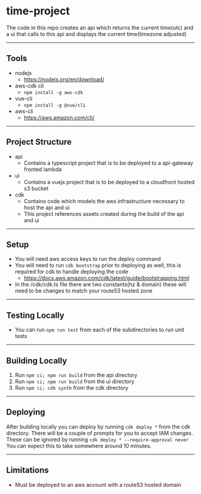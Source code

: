 # time-project
The code in this repo creates an api which returns the current time(utc) and a ui that calls to this api and displays the current time(timezone adjusted)

---
## Tools 
- nodejs 
  - https://nodejs.org/en/download/
- aws-cdk cli 
  - `npm install -g aws-cdk`
- vue-cli 
  - `npm install -g @vue/cli`
- aws-cli
  - https://aws.amazon.com/cli/
---
## Project Structure
- api
  - Contains a typescript project that is to be deployed to a api-gateway fronted lambda
- ui
  - Contains a vuejs project that is to be deployed to a cloudfront hosted s3 bucket
- cdk
  - Contains code which models the aws infrastructure necessary to host the api and ui 
  - This project references assets created during the build of the api and ui
---
## Setup
- You will need aws access keys to run the deploy command
- You will need to run `cdk bootstrap` prior to deploying as well, this is required for cdk to handle deploying the code 
  - https://docs.aws.amazon.com/cdk/latest/guide/bootstrapping.html
- In the /cdk/cdk.ts file there are two constants(hz & domain) these will need to be changes to match your route53 hosted zone
---
## Testing Locally
- You can run `npm run test` from each of the subdirectories to run unit tests
---
## Building Locally
1. Run `npm ci; npm run build` from the api directory
2. Run `npm ci; npm run build` from the ui directory
3. Run `npm ci; cdk synth` from the cdk directory 
---
## Deploying
After building locally you can deploy by running `cdk deploy *` from the cdk directory. There will be a couple of prompts for you to accept IAM changes. These can be ignored by running `cdk deploy * --require-approval never` You can expect this to take somewhere around 10 minutes. 

---
## Limitations
- Must be deployed to an aws account with a route53 hosted domain